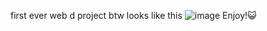 first ever web d project btw
looks like this
![image](https://github.com/user-attachments/assets/515814b9-9843-4325-8c5b-5ae1f320e769)
Enjoy!😺
